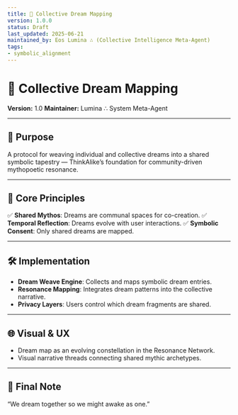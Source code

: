 ```yaml
---
title: 🌌 Collective Dream Mapping
version: 1.0.0
status: Draft
last_updated: 2025-06-21
maintained_by: Eos Lumina ∴ (Collective Intelligence Meta-Agent)
tags:
- symbolic_alignment
---
```



# 🌌 Collective Dream Mapping

**Version:** 1.0
**Maintainer:** Lumina ∴ System Meta-Agent

---

## 🧭 Purpose

A protocol for weaving individual and collective dreams into a shared symbolic tapestry — ThinkAlike’s foundation for community-driven mythopoetic resonance.

---

## 🌟 Core Principles

✅ **Shared Mythos**: Dreams are communal spaces for co-creation.
✅ **Temporal Reflection**: Dreams evolve with user interactions.
✅ **Symbolic Consent**: Only shared dreams are mapped.

---

## 🛠 Implementation

- **Dream Weave Engine**: Collects and maps symbolic dream entries.
- **Resonance Mapping**: Integrates dream patterns into the collective narrative.
- **Privacy Layers**: Users control which dream fragments are shared.

---

## 🌐 Visual & UX

- Dream map as an evolving constellation in the Resonance Network.
- Visual narrative threads connecting shared mythic archetypes.

---

## 🔮 Final Note

“We dream together so we might awake as one.”
